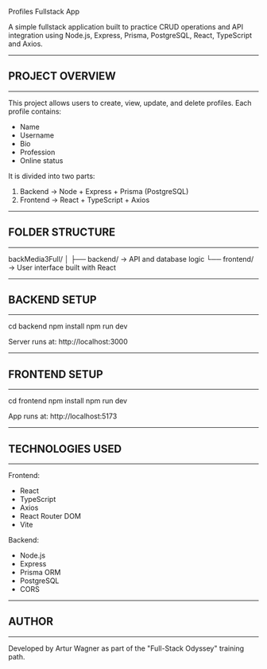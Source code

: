 Profiles Fullstack App

A simple fullstack application built to practice CRUD operations and API integration using Node.js, Express, Prisma, PostgreSQL, React, TypeScript and Axios.

--------------------------------------------------
## PROJECT OVERVIEW
--------------------------------------------------

This project allows users to create, view, update, and delete profiles.
Each profile contains:
- Name
- Username
- Bio
- Profession
- Online status

It is divided into two parts:
1. Backend → Node + Express + Prisma (PostgreSQL)
2. Frontend → React + TypeScript + Axios

--------------------------------------------------
## FOLDER STRUCTURE
--------------------------------------------------

backMedia3Full/
│
├── backend/   → API and database logic
└── frontend/  → User interface built with React

--------------------------------------------------
## BACKEND SETUP
--------------------------------------------------

cd backend
npm install
npm run dev

Server runs at:
http://localhost:3000

--------------------------------------------------
## FRONTEND SETUP
--------------------------------------------------

cd frontend
npm install
npm run dev

App runs at:
http://localhost:5173

--------------------------------------------------
## TECHNOLOGIES USED
--------------------------------------------------

Frontend:
- React
- TypeScript
- Axios
- React Router DOM
- Vite

Backend:
- Node.js
- Express
- Prisma ORM
- PostgreSQL
- CORS

--------------------------------------------------
## AUTHOR
--------------------------------------------------

Developed by Artur Wagner
as part of the "Full-Stack Odyssey" training path.

